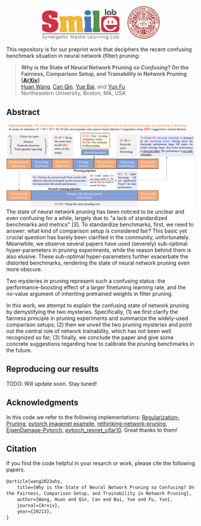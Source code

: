 # 

<div align="center">
    <a><img src="figs/smile.png"  height="90px" ></a>
    &nbsp &nbsp
    <a><img src="figs/neu.png"  height="90px" ></a>
</div>

This repository is for our preprint work that deciphers the recent confusing benchmark situation in neural network (filter) pruning:
> **Why is the State of Neural Network Pruning *so Confusing*? On the Fairness, Comparison Setup, and Trainability in Network Pruning [[ArXiv](https://arxiv.org/abs/2301.05219)]**\
> [Huan Wang](http://huanwang.tech/), [Can Qin](http://canqin.tech/), [Yue Bai](https://yueb17.github.io/), and [Yun Fu](http://www1.ece.neu.edu/~yunfu/) \
> Northeastern University, Boston, MA, USA


## Abstract
<div align="center">
  <img src="figs/plot_Fairness_overview_for_Arxiv_v2.png" width="750px">
</div>
The state of neural network pruning has been noticed to be unclear and even confusing for a while, largely due to "a lack of standardized benchmarks and metrics" [3]. To standardize benchmarks, first, we need to answer: what kind of comparison setup is considered fair? This basic yet crucial question has barely been clarified in the community, unfortunately. Meanwhile, we observe several papers have used (severely) sub-optimal hyper-parameters in pruning experiments, while the reason behind them is also elusive. These sub-optimal hyper-parameters further exacerbate the distorted benchmarks, rendering the state of neural network pruning even more obscure.

Two mysteries in pruning represent such a confusing status: the performance-boosting effect of a larger finetuning learning rate, and the no-value argument of inheriting pretrained weights in filter pruning.

In this work, we attempt to explain the confusing state of network pruning by demystifying the two mysteries. Specifically, (1) we first clarify the fairness principle in pruning experiments and summarize the widely-used comparison setups; (2) then we unveil the two pruning mysteries and point out the central role of network trainability, which has not been well recognized so far; (3) finally, we conclude the paper and give some concrete suggestions regarding how to calibrate the pruning benchmarks in the future.

## Reproducing our results 

TODO: Will update soon. Stay tuned!


## Acknowledgments
In this code we refer to the following implementations: [Regularization-Pruning](https://github.com/MingSun-Tse/Regularization-Pruning), [pytorch imagenet example](https://github.com/pytorch/examples/tree/master/imagenet), [rethinking-network-pruning](https://github.com/Eric-mingjie/rethinking-network-pruning), [EigenDamage-Pytorch](https://github.com/alecwangcq/EigenDamage-Pytorch), [pytorch_resnet_cifar10](https://github.com/akamaster/pytorch_resnet_cifar10). Great thanks to them!

## Citation
If you find the code helpful in your resarch or work, please cite the following papers.
```
@article{wang2023why,
    title={Why is the State of Neural Network Pruning so Confusing? On the Fairness, Comparison Setup, and Trainability in Network Pruning},
    author={Wang, Huan and Qin, Can and Bai, Yue and Fu, Yun},
    journal={Arxiv},
    year={20213},
}
```
